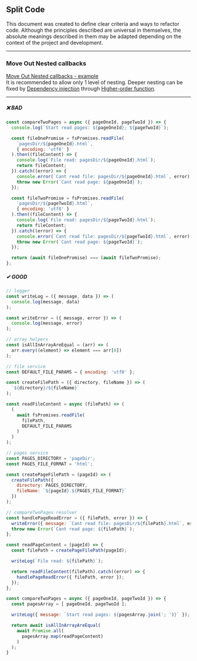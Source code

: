## Split Code
This document was created to define clear criteria and ways to refactor code.
Although the principles described are universal in themselves, the absolute meanings described in them may be adapted depending on the context of the project and development.

---

### Move Out Nested callbacks
[Move Out Nested callbacks - example](./moveOutNestedCallbacks.md)  
It is recommended to allow only 1 level of nesting.
Deeper nesting can be fixed by
[Dependency injection](https://en.wikipedia.org/wiki/Dependency_injection) through
[Higher-order function](https://en.wikipedia.org/wiki/Higher-order_function#JavaScript).

---

##### ❌ BAD
```javascript
const compareTwoPages = async ({ pageOneId, pageTwoId }) => {
  console.log(`Start read pages: ${pageOneId}; ${pageTwoId}`);

  const fileOnePromise = fsPromises.readFile(
    `pagesDir/${pageOneId}.html`,
    { encoding: 'utf8' }
  ).then((fileContent) => {
    console.log(`File read: pagesDir/${pageOneId}.html`);
    return fileContent;
  }).catch((error) => {
    console.error(`Cant read file: pagesDir/${pageOneId}.html`, error)
    throw new Error(`Cant read page: ${pageOneId}`);
  });

  const fileTwoPromise = fsPromises.readFile(
    `pagesDir/${pageTwoId}.html`,
    { encoding: 'utf8' }
  ).then((fileContent) => {
    console.log(`File read: pagesDir/${pageTwoId}.html`);
    return fileContent;
  }).catch((error) => {
    console.error(`Cant read file: pagesDir/${pageTwoId}.html`, error)
    throw new Error(`Cant read page: ${pageTwoId}`);
  });

  return (await fileOnePromise) === (await fileTwoPromise);
};

```

##### ✔ GOOD
```javascript
// logger
const writeLog = ({ message, data }) => (
  console.log(message, data)
);

const writeError = ({ message, error }) => (
  console.log(message, error)
);
```

```javascript
// array helpers
const isAllInArrayAreEqual = (arr) => (
  arr.every((element) => element === arr[0])
);
```

```javascript
// file service
const DEFAULT_FILE_PARAMS = { encoding: 'utf8' };

const createFilePath = ({ directory, fileName }) => (
  `${directory}/${fileName}`
);

const readFileContent = async (filePath) => (
  (
    await fsPromises.readFile(
      filePath,
      DEFAULT_FILE_PARAMS
    )
  )
);
````

```javascript
// pages service
const PAGES_DIRECTORY = 'pageDir';
const PAGES_FILE_FORMAT = 'html';

const createPageFilePath = (pageId) => (
  createFilePath({
    directory: PAGES_DIRECTORY,
    fileName: `${pageId}.${PAGES_FILE_FORMAT}`
  })
);
```

```javascript
// compareTwoPages resolver
const handlePageReadError = ({ filePath, error }) => {
  writeError({ message: `Cant read file: pagesDir/${filePath}.html`, error })
  throw new Error(`Cant read page: ${filePath}`);
};

const readPageContent = (pageId) => {
  const filePath = createPageFilePath(pageId);

  writeLog(`File read: ${filePath}`);

  return readFileContent(filePath).catch((error) => {
    handlePageReadError({ filePath, error });
  });
};

const compareTwoPages = async ({ pageOneId, pageTwoId }) => {
  const pagesArray = [ pageOneId, pageTwoId ];

  writeLog({ message: `Start read pages: ${pagesArray.join('; ')}` });

  return await isAllInArrayAreEqual(
    await Promise.all(
      pagesArray.map(readPageContent)
    )
  );
}
```

